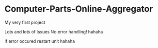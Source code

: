 # Computer-Parts-Online-Aggregator

My very first project

Lots and lots of Issues
No error handling! hahaha

If error occured restart unit hahaha
